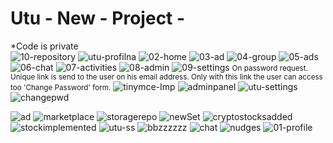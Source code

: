 
# Utu - New - Project - 

*Code is private
</br>
<img src="https://i.ibb.co/Pg5fhx7/10-repository.png" alt="10-repository" border="0">
<img src="https://i.ibb.co/L5wJ57C/utu-profilna.png" alt="utu-profilna" border="0">
<img src="https://i.ibb.co/wg0Jc11/02-home.png" alt="02-home" border="0">
<img src="https://i.ibb.co/S364Bbk/03-ad.png" alt="03-ad" border="0">
<img src="https://i.ibb.co/4ZcxcXK/04-group.png" alt="04-group" border="0">
<img src="https://i.ibb.co/W67xs4W/05-ads.png" alt="05-ads" border="0">
<img src="https://i.ibb.co/GTWRxGK/06-chat.png" alt="06-chat" border="0">
<img src="https://i.ibb.co/smn2nmm/07-activities.png" alt="07-activities" border="0">
<img src="https://i.ibb.co/W2FT8KZ/08-admin.png" alt="08-admin" border="0">
<img src="https://i.ibb.co/nkvgJb5/09-settings.png" alt="09-settings" border="0">
<small>On password request. Unique link is send to the user on his email address. Only with this link the user can access too 'Change Password' form.</small>
<img src="https://i.ibb.co/dQ1kVFG/tinymce-Imp.png" alt="tinymce-Imp" border="0">
<img src="https://i.ibb.co/8j4XcQT/adminpanel.png" alt="adminpanel" border="0">
<img src="https://i.ibb.co/zR1hdnB/utu-settings.png" alt="utu-settings" border="0">
<img src="https://i.ibb.co/CwR2bKD/changepwd.png" alt="changepwd" border="0">

<img src="https://i.ibb.co/tL19rwt/ad.png" alt="ad" border="0">
<img src="https://i.ibb.co/MZDBQt7/marketplace.png" alt="marketplace" border="0">
<img src="https://i.ibb.co/Ld4fj2r/storagerepo.png" alt="storagerepo" border="0">
<img src="https://i.ibb.co/18Tz5yV/newSet.png" alt="newSet" border="0">
<img src="https://i.ibb.co/SxBRd1m/cryptostocksadded.png" alt="cryptostocksadded" border="0">
<img src="https://i.ibb.co/jbhbH7G/stockimplemented.png" alt="stockimplemented" border="0">
<img src="https://i.ibb.co/5s4YnHv/utu-ss.png" alt="utu-ss" border="0">
<img src="https://i.ibb.co/KsL7Jpz/bbzzzzzz.png" alt="bbzzzzzz" border="0">
<img src="https://i.ibb.co/X25MjCj/chat.png" alt="chat" border="0">
<img src="https://i.ibb.co/Mn1HC4R/nudges.png" alt="nudges" border="0">
<img src="https://i.ibb.co/x1htHQ8/01-profile.png" alt="01-profile" border="0">
